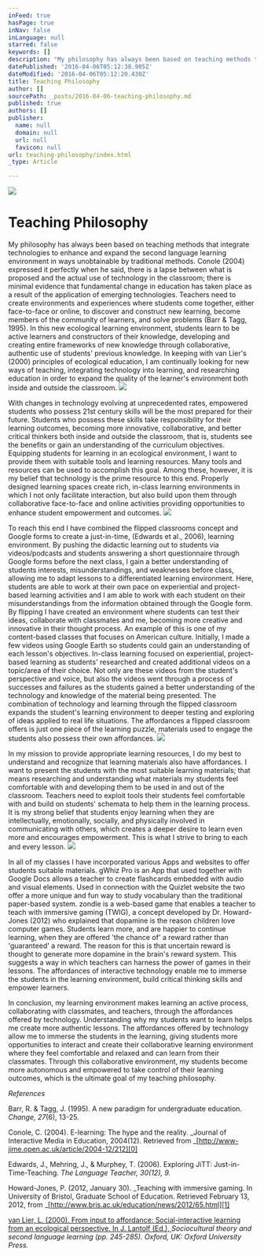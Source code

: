 ```yaml
---
inFeed: true
hasPage: true
inNav: false
inLanguage: null
starred: false
keywords: []
description: "My philosophy has always been based on teaching methods that integrate technologies to\_enhance and expand the second language learning environment in ways unobtainable by\_traditional methods. Conole (2004) expressed it perfectly when he said, there is a lapse between\_what is proposed and the actual use of technology in the classroom; there is minimal evidence\_that fundamental change in education has taken place as a result of the application of emerging technologies. Teachers need to create environments and experiences where students come\_together, either face-to-face or online, to discover and construct new learning, become members\_of the community of learners, and solve problems (Barr & Tagg, 1995). In this new ecological\_learning environment, students learn to be active learners and constructors of their knowledge,\_developing and creating entire frameworks of new knowledge through collaborative, authentic\_use of students’ previous knowledge. In keeping with van Lier’s (2000) principles of ecological\_education, I am continually looking for new ways of teaching, integrating technology into\_learning, and researching education in order to expand the quality of the learner’s environment\_both inside and outside the classroom.\_"
datePublished: '2016-04-06T05:12:38.905Z'
dateModified: '2016-04-06T05:12:20.430Z'
title: Teaching Philosophy
author: []
sourcePath: _posts/2016-04-06-teaching-philosophy.md
published: true
authors: []
publisher:
  name: null
  domain: null
  url: null
  favicon: null
url: teaching-philosophy/index.html
_type: Article

---
```

![](https://the-grid-user-content.s3-us-west-2.amazonaws.com/7db7610d-c3ef-4884-bf4d-c6cdd017a22f.png)

# Teaching Philosophy

My philosophy has always been based on teaching methods that integrate technologies to enhance and expand the second language learning environment in ways unobtainable by traditional methods. Conole (2004) expressed it perfectly when he said, there is a lapse between what is proposed and the actual use of technology in the classroom; there is minimal evidence that fundamental change in education has taken place as a result of the application of emerging technologies. Teachers need to create environments and experiences where students come together, either face-to-face or online, to discover and construct new learning, become members of the community of learners, and solve problems (Barr & Tagg, 1995). In this new ecological learning environment, students learn to be active learners and constructors of their knowledge, developing and creating entire frameworks of new knowledge through collaborative, authentic use of students' previous knowledge. In keeping with van Lier's (2000) principles of ecological education, I am continually looking for new ways of teaching, integrating technology into learning, and researching education in order to expand the quality of the learner's environment both inside and outside the classroom. ![](https://the-grid-user-content.s3-us-west-2.amazonaws.com/630c7bcf-b703-4711-abae-60ca68b49aee.png)

With changes in technology evolving at unprecedented rates, empowered students who possess 21st century skills will be the most prepared for their future. Students who possess these skills take responsibility for their learning outcomes, becoming more innovative, collaborative, and better critical thinkers both inside and outside the classroom, that is, students see the benefits or gain an understanding of the curriculum objectives. Equipping students for learning in an ecological environment, I want to provide them with suitable tools and learning resources. Many tools and resources can be used to accomplish this goal. Among these, however, it is my belief that technology is the prime resource to this end. Properly designed learning spaces create rich, in-class learning environments in which I not only facilitate interaction, but also build upon them through collaborative face-to-face and online activities providing opportunities to enhance student empowerment and outcomes.
![](https://the-grid-user-content.s3-us-west-2.amazonaws.com/3c943d4d-b519-4148-9c1e-c0e12f1d07aa.png)

To reach this end I have combined the flipped classrooms concept and Google forms to create a just-in-time, (Edwards et al., 2006), learning environment. By pushing the didactic learning out to students via videos/podcasts and students answering a short questionnaire through Google forms before the next class, I gain a better understanding of students interests, misunderstandings, and weaknesses before class, allowing me to adapt lessons to a differentiated learning environment. Here, students are able to work at their own pace on experiential and project-based learning activities and I am able to work with each student on their misunderstandings from the information obtained through the Google form. By flipping I have created an environment where students can test their ideas, collaborate with classmates and me, becoming more creative and innovative in their thought process. An example of this is one of my content-based classes that focuses on American culture. Initially, I made a few videos using Google Earth so students could gain an understanding of each lesson's objectives. In-class learning focused on experiential, project-based learning as students' researched and created  additional videos on a topic/area of their choice. Not only are these videos from the student's perspective and voice, but also the videos went through a process of successes and failures as the students gained a better understanding of the technology and knowledge of the material being presented. The combination of technology and learning through the flipped classroom expands the student's learning environment to deeper testing and exploring of ideas applied to real life situations. The affordances a flipped classroom offers is just one piece of the learning puzzle, materials used to engage the students also possess their own affordances.
![](https://the-grid-user-content.s3-us-west-2.amazonaws.com/d2e6ad87-86d2-40a1-8fc7-6084f7acc4cb.png)

In my mission to provide appropriate learning resources, I do my best to understand and recognize that learning materials also have affordances. I want to present the students with the most suitable learning materials; that means researching and understanding what materials my students feel comfortable with and developing them to be used in and out of the classroom. Teachers need to exploit tools their students feel comfortable with and build on students' schemata to help them in the learning process. It is my strong belief that students enjoy learning when they are intellectually, emotionally, socially, and physically involved in communicating with others, which creates a deeper desire to learn even more and encourages empowerment. This is what I strive to bring to each and every lesson.
![](https://the-grid-user-content.s3-us-west-2.amazonaws.com/d51c7959-cff5-4404-9c91-680d32c1a195.png)

In all of my classes I have incorporated various Apps and websites to offer students suitable materials. gWhiz Pro is an App that used together with Google Docs allows a teacher to create flashcards embedded with audio and visual elements. Used in connection with the Quizlet website the two offer a more unique and fun way to study vocabulary than the traditional paper-based system. zondle is a web-based game that enables a teacher to teach with immersive gaming (TWIG), a concept developed by Dr. Howard-Jones (2012) who explained that dopamine is the reason children love computer games. Students learn more, and are happier to continue learning, when they are offered 'the chance of' a reward rather than 'guaranteed' a reward. The reason for this is that uncertain reward is thought to generate more dopamine in the brain's reward system. This suggests a way in which teachers can harness the power of games in their lessons. The affordances of interactive technology enable me to immerse the students in the learning environment, build critical thinking skills and empower learners.

In conclusion, my learning environment makes learning an active process, collaborating with classmates, and teachers, through the affordances offered by technology. Understanding why my students want to learn helps me create more authentic lessons. The affordances offered by technology allow me to immerse the students in the learning, giving students more opportunities to interact and create their collaborative learning environment where they feel comfortable and relaxed and can learn from their classmates. Through this collaborative environment, my students become more autonomous and empowered to take control of their learning outcomes, which is the ultimate goal of my teaching philosophy.

_References_

Barr, R. & Tagg, J. (1995). A new paradigm for undergraduate education. _Change, 27_(6), 13-25\.

Conole, C. (2004). E-learning: The hype and the reality. _Journal of Interactive Media in Education, 2004(12). Retrieved from _[http://www-jime.open.ac.uk/article/2004-12/212][0]

Edwards, J., Mehring, J., & Murphey, T. (2006). Exploring JiTT: Just-in-Time-Teaching. _The Language Teacher, 30(12), 9\._

Howard-Jones, P. (2012, January 30). _Teaching with immersive gaming. In University of Bristol, Graduate School of Education. Retrieved February 13, 2012, from _[http://www.bris.ac.uk/education/news/2012/65.html][1]

[van Lier, L. (2000). From input to affordance: Social-interactive learning from an ecological perspective. In J. Lantolf (Ed.),              ][1]_Sociocultural theory and second language learning (pp. 245-285). Oxford, UK: Oxford University Press._

[0]: http://www-jime.open.ac.uk/article/2004-12/212
[1]: http://www.bris.ac.uk/education/news/2012/65.html
